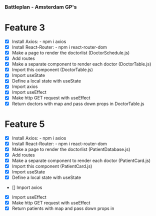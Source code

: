 ### Battleplan - Amsterdam GP's

# Feature 3

- [x] Install Axios: - npm i axios
- [x] Install React-Router: - npm i react-router-dom
- [x] Make a page to render the doctorlist (DoctorSchedule.js)
- [x] Add routes
- [x] Make a separate component to render each doctor (DoctorTable.js)
- [x] Import this component (DoctorTable.js)
- [x] Import useState
- [x] Define a local state with useState
- [x] Import axios
- [x] Import useEffect
- [x] Make http GET request with useEffect
- [x] Return doctors with map and pass down props in DoctorTable.js

# Feature 5

- [x] Install Axios: - npm i axios
- [x] Install React-Router: - npm i react-router-dom
- [x] Make a page to render the doctorlist (PatientDatabase.js)
- [x] Add routes
- [x] Make a separate component to render each doctor (PatientCard.js)
- [x] Import this component (PatientCard.js)
- [x] Import useState
- [x] Define a local state with useState
- [] Import axios
- [x] Import useEffect
- [x] Make http GET request with useEffect
- [x] Return patients with map and pass down props in
